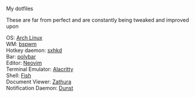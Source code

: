 My dotfiles

These are far from perfect and are constantly being tweaked and improved upon

OS:                  [Arch Linux](https://www.archlinux.org/)  
WM:                  [bspwm](https://github.com/baskerville/bspwm)  
Hotkey daemon:       [sxhkd](https://github.com/baskerville/sxhkd)  
Bar:                 [polybar](https://github.com/jaagr/polybar)  
Editor:              [Neovim](https://github.com/neovim/neovim)  
Terminal Emulator:   [Alacritty](https://github.com/jwilm/alacritty)  
Shell:               [Fish](https://github.com/fish-shell/fish-shell)  
Document Viewer:     [Zathura](https://github.com/pwmt/zathura)  
Notification Daemon: [Dunst](https://github.com/dunst-project/dunst)  
